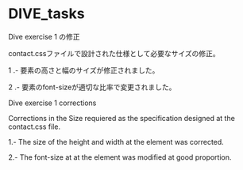 # DIVE_tasks
Dive exercise 1 の修正 

contact.cssファイルで設計された仕様として必要なサイズの修正。

   1 .- <lable>要素の高さと幅のサイズが修正されました。
  
   2 .- <lable>要素のfont-sizeが適切な比率で変更されました。
  
Dive exercise 1 corrections  

Corrections in the Size requiered as the specification designed at the contact.css file.

  1.- The size of the height and width at the <lable> element was corrected.
  
  2.- The font-size at at the <lable> element was modified at good proportion.
